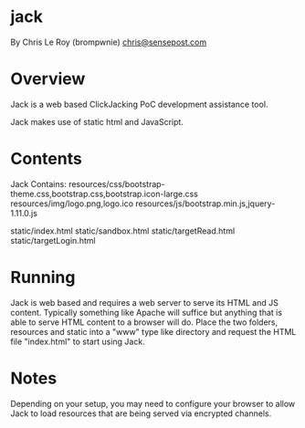 jack
====

By Chris Le Roy (brompwnie) chris@sensepost.com

Overview
=====
Jack is a web based ClickJacking PoC development assistance tool.

Jack makes use of static html and JavaScript. 

Contents
====
Jack Contains:
resources/css/bootstrap-theme.css,bootstrap.css,bootstrap.icon-large.css
resources/img/logo.png,logo.ico
resources/js/bootstrap.min.js,jquery-1.11.0.js

static/index.html
static/sandbox.html
static/targetRead.html
static/targetLogin.html

Running
====
Jack is web based and requires a web server to serve its HTML and JS content. Typically something like Apache will suffice but anything that is able to serve HTML content to a browser will do. Place the two folders, resources and static into a "www" type like directory and request the HTML file "index.html" to start using Jack.

Notes
====
Depending on your setup, you may need to configure your browser to allow Jack to load resources that are being served via encrypted channels.
